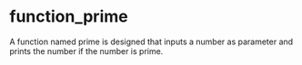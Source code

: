# function_prime
A function named prime is designed that inputs a number as parameter and prints the number if the number is prime.
